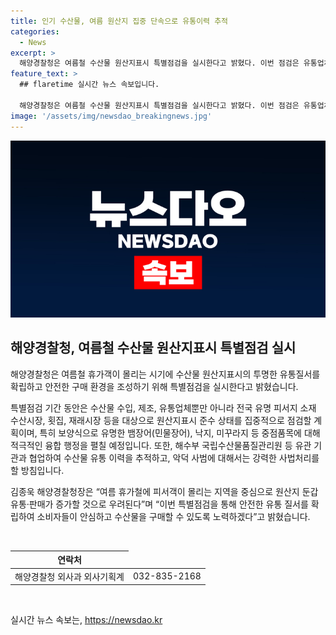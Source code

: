 ```yaml
---
title: 인기 수산물, 여름 원산지 집중 단속으로 유통이력 추적
categories:
  - News
excerpt: >
  해양경찰청은 여름철 수산물 원산지표시 특별점검을 실시한다고 밝혔다. 이번 점검은 유통업체뿐만 아니라 관련 시장과 횟집 등을 대상으로 집중될 예정이며, 보양식으로 유명한 품목에 대해서는 수산물 유통 이력 추적과 사법처리를 강화할 방침이다. 해양경찰청은 피서객들이 안심하고 수산물을 구매할 수 있도록 안전한 유통 질서를 확립하기 위해 노력할 것이라고 밝혔다. (문의: 해양경찰청 외사과 외사기획계 032-835-2168)
feature_text: >
  ## flaretime 실시간 뉴스 속보입니다.

  해양경찰청은 여름철 수산물 원산지표시 특별점검을 실시한다고 밝혔다. 이번 점검은 유통업체뿐만 아니라 관련 시장과 횟집 등을 대상으로 집중될 예정이며, 보양식으로 유명한 품목에 대해서는 수산물 유통 이력 추적과 사법처리를 강화할 방침이다. 해양경찰청은 피서객들이 안심하고 수산물을 구매할 수 있도록 안전한 유통 질서를 확립하기 위해 노력할 것이라고 밝혔다. (문의: 해양경찰청 외사과 외사기획계 032-835-2168)
image: '/assets/img/newsdao_breakingnews.jpg'
---
```


<p><img src="/assets/img/newsdao_breakingnews.jpg" alt="flaretime 속보" /></p>

<h2 data-ke-size="size26">해양경찰청, 여름철 수산물 원산지표시 특별점검 실시</h2>

<p>해양경찰청은 여름철 휴가객이 몰리는 시기에 수산물 원산지표시의 투명한 유통질서를 확립하고 안전한 구매 환경을 조성하기 위해 특별점검을 실시한다고 밝혔습니다.</p>

<p>특별점검 기간 동안은 수산물 수입, 제조, 유통업체뿐만 아니라 전국 유명 피서지 소재 수산시장, 횟집, 재래시장 등을 대상으로 원산지표시 준수 상태를 집중적으로 점검할 계획이며, 특히 보양식으로 유명한 뱀장어(민물장어), 낙지, 미꾸라지 등 중점품목에 대해 적극적인 융합 행정을 펼칠 예정입니다. 또한, 해수부 국립수산물품질관리원 등 유관 기관과 협업하여 수산물 유통 이력을 추적하고, 악덕 사범에 대해서는 강력한 사법처리를 할 방침입니다.</p>

<p>김종욱 해양경찰청장은 “여름 휴가철에 피서객이 몰리는 지역을 중심으로 원산지 둔갑 유통·판매가 증가할 것으로 우려된다”며 “이번 특별점검을 통해 안전한 유통 질서를 확립하여 소비자들이 안심하고 수산물을 구매할 수 있도록 노력하겠다”고 밝혔습니다.</p>

<p data-ke-size="size16">&nbsp;</p>

<table>
    <thead>
        <tr>
            <th>연락처</th>
        </tr>
    </thead>
    <tbody>
        <tr>
            <td style="text-align: center; height: 17px;">해양경찰청 외사과 외사기획계</td>
            <td style="text-align: center; height: 17px;">032-835-2168</td>
        </tr>
    </tbody>
</table>

<p data-ke-size="size16">&nbsp;</p>
실시간 뉴스 속보는, <a href="https://newsdao.kr" rel="dofollow">https://newsdao.kr</a>


